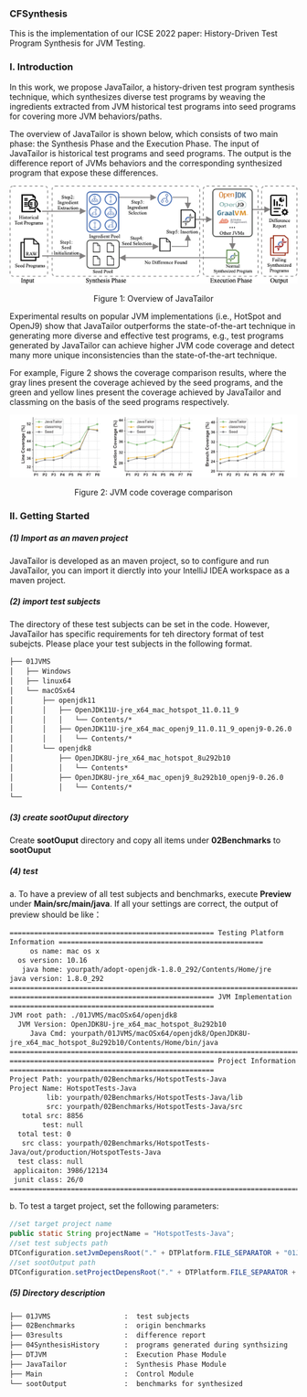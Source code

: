 ### CFSynthesis

This is the implementation of our ICSE 2022 paper: History-Driven Test Program Synthesis for JVM Testing.

### I. Introduction

In this work, we propose JavaTailor, a history-driven test program synthesis technique, which synthesizes diverse test programs by weaving the ingredients extracted from JVM historical test programs into seed programs for covering more JVM behaviors/paths. 

The overview of JavaTailor is shown below, which consists of two main phase: the Synthesis Phase and the Execution Phase. The input of JavaTailor is historical test programs and seed programs.  The output is the difference report of JVMs behaviors and the corresponding synthesized program that expose these differences.


![01-overview](./png/01-overview.png)
<p align="center">Figure 1: Overview of JavaTailor</p>

Experimental results on popular JVM implementations (i.e., HotSpot and OpenJ9) show that JavaTailor outperforms the state-of-the-art technique in generating more diverse and effective test programs, e.g., test programs generated by JavaTailor can achieve higher JVM code coverage and detect many more unique inconsistencies than the state-of-the-art technique. 

For example, Figure 2 shows the coverage comparison results, where the gray lines present the coverage achieved by the seed programs, and the green and yellow lines present the coverage achieved by JavaTailor and classming on the basis of the seed programs respectively.

![05-compare](./png/05-compare.png)
<p align="center">Figure 2: JVM code coverage comparison</p>


### II. Getting Started

##### (1) Import as an maven project

JavaTailor is developed as an maven project, so to configure and run JavaTailor, you can import it dierctly into your IntelliJ IDEA workspace as a maven project.  

##### (2) import test subjects

The directory of these test subjects can be set in the code. However,  JavaTailor has specific requirements for teh directory format of test subejcts. Please place your test subjects in the following format.

```markdown
├── 01JVMS
│   ├── Windows
│   ├── linux64
│   └── macOSx64
│       ├── openjdk11
│       │   ├── OpenJDK11U-jre_x64_mac_hotspot_11.0.11_9
│       │   │   └── Contents/*
│       │   ├── OpenJDK11U-jre_x64_mac_openj9_11.0.11_9_openj9-0.26.0
│       │   │   └── Contents/*
│       └── openjdk8
│           ├── OpenJDK8U-jre_x64_mac_hotspot_8u292b10
│           │   └── Contents*
│           ├── OpenJDK8U-jre_x64_mac_openj9_8u292b10_openj9-0.26.0
│           │   └── Contents/*
└── 
```

##### (3) create sootOuput directory

Create **sootOuput** directory and copy  all items under **02Benchmarks** to **sootOuput**

##### (4) test

a. To have a preview of all test subjects and benchmarks, execute **Preview** under **Main/src/main/java**. If all your settings are correct, the output of preview should be like：

```
================================================== Testing Platform Information ==================================================
     os name: mac os x
  os version: 10.16
   java home: yourpath/adopt-openjdk-1.8.0_292/Contents/Home/jre
java version: 1.8.0_292
==================================================================================================================================
================================================== JVM Implementation ==================================================
JVM root path: ./01JVMS/macOSx64/openjdk8
  JVM Version: OpenJDK8U-jre_x64_mac_hotspot_8u292b10
     Java Cmd: yourpath/01JVMS/macOSx64/openjdk8/OpenJDK8U-jre_x64_mac_hotspot_8u292b10/Contents/Home/bin/java
========================================================================================================================
================================================== Project Information ==================================================
Project Path: yourpath/02Benchmarks/HotspotTests-Java
Project Name: HotspotTests-Java
         lib: yourpath/02Benchmarks/HotspotTests-Java/lib
         src: yourpath/02Benchmarks/HotspotTests-Java/src
   total src: 8856
        test: null
  total test: 0
   src class: yourpath/02Benchmarks/HotspotTests-Java/out/production/HotspotTests-Java
  test class: null
 applicaiton: 3986/12134
 junit class: 26/0
=========================================================================================================================
```

b. To test a target project, set the following parameters:

```java
//set target project name
public static String projectName = "HotspotTests-Java";
//set test subjects path
DTConfiguration.setJvmDepensRoot("." + DTPlatform.FILE_SEPARATOR + "01JVMS");
//set sootOutput path
DTConfiguration.setProjectDepensRoot("." + DTPlatform.FILE_SEPARATOR + "sootOutput");
```

##### (5) Directory description

```markdown
├── 01JVMS					:  test subjects
├── 02Benchmarks			:  origin benchmarks
├── 03results				:  difference report
├── 04SynthesisHistory		:  programs generated during synthsizing 
├── DTJVM					:  Execution Phase Module
├── JavaTailor				:  Synthesis Phase Module
├── Main					:  Control Module
└── sootOutput				:  benchmarks for synthesized
```

